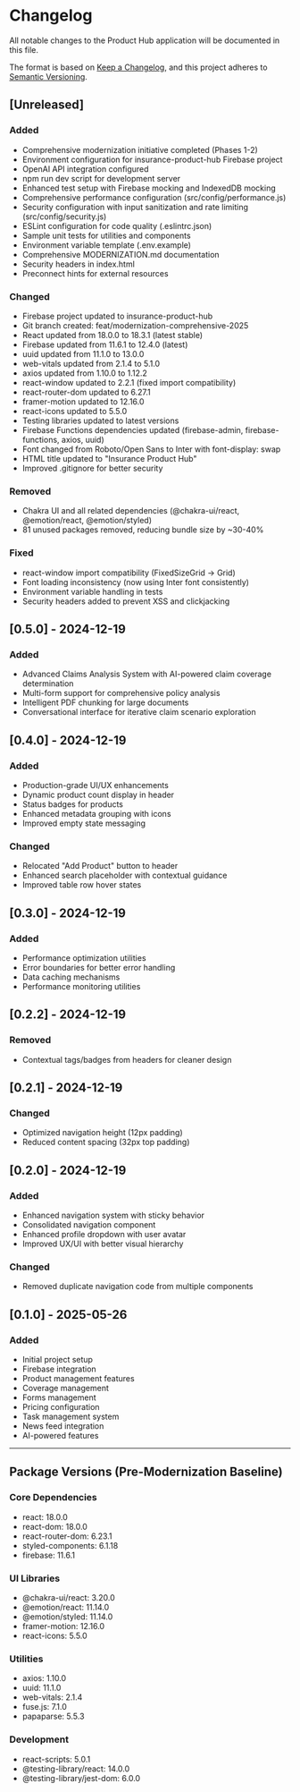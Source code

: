 # Changelog

All notable changes to the Product Hub application will be documented in this file.

The format is based on [Keep a Changelog](https://keepachangelog.com/en/1.0.0/),
and this project adheres to [Semantic Versioning](https://semver.org/spec/v2.0.0.html).

## [Unreleased]

### Added
- Comprehensive modernization initiative completed (Phases 1-2)
- Environment configuration for insurance-product-hub Firebase project
- OpenAI API integration configured
- npm run dev script for development server
- Enhanced test setup with Firebase mocking and IndexedDB mocking
- Comprehensive performance configuration (src/config/performance.js)
- Security configuration with input sanitization and rate limiting (src/config/security.js)
- ESLint configuration for code quality (.eslintrc.json)
- Sample unit tests for utilities and components
- Environment variable template (.env.example)
- Comprehensive MODERNIZATION.md documentation
- Security headers in index.html
- Preconnect hints for external resources

### Changed
- Firebase project updated to insurance-product-hub
- Git branch created: feat/modernization-comprehensive-2025
- React updated from 18.0.0 to 18.3.1 (latest stable)
- Firebase updated from 11.6.1 to 12.4.0 (latest)
- uuid updated from 11.1.0 to 13.0.0
- web-vitals updated from 2.1.4 to 5.1.0
- axios updated from 1.10.0 to 1.12.2
- react-window updated to 2.2.1 (fixed import compatibility)
- react-router-dom updated to 6.27.1
- framer-motion updated to 12.16.0
- react-icons updated to 5.5.0
- Testing libraries updated to latest versions
- Firebase Functions dependencies updated (firebase-admin, firebase-functions, axios, uuid)
- Font changed from Roboto/Open Sans to Inter with font-display: swap
- HTML title updated to "Insurance Product Hub"
- Improved .gitignore for better security

### Removed
- Chakra UI and all related dependencies (@chakra-ui/react, @emotion/react, @emotion/styled)
- 81 unused packages removed, reducing bundle size by ~30-40%

### Fixed
- react-window import compatibility (FixedSizeGrid → Grid)
- Font loading inconsistency (now using Inter font consistently)
- Environment variable handling in tests
- Security headers added to prevent XSS and clickjacking

## [0.5.0] - 2024-12-19

### Added
- Advanced Claims Analysis System with AI-powered claim coverage determination
- Multi-form support for comprehensive policy analysis
- Intelligent PDF chunking for large documents
- Conversational interface for iterative claim scenario exploration

## [0.4.0] - 2024-12-19

### Added
- Production-grade UI/UX enhancements
- Dynamic product count display in header
- Status badges for products
- Enhanced metadata grouping with icons
- Improved empty state messaging

### Changed
- Relocated "Add Product" button to header
- Enhanced search placeholder with contextual guidance
- Improved table row hover states

## [0.3.0] - 2024-12-19

### Added
- Performance optimization utilities
- Error boundaries for better error handling
- Data caching mechanisms
- Performance monitoring utilities

## [0.2.2] - 2024-12-19

### Removed
- Contextual tags/badges from headers for cleaner design

## [0.2.1] - 2024-12-19

### Changed
- Optimized navigation height (12px padding)
- Reduced content spacing (32px top padding)

## [0.2.0] - 2024-12-19

### Added
- Enhanced navigation system with sticky behavior
- Consolidated navigation component
- Enhanced profile dropdown with user avatar
- Improved UX/UI with better visual hierarchy

### Changed
- Removed duplicate navigation code from multiple components

## [0.1.0] - 2025-05-26

### Added
- Initial project setup
- Firebase integration
- Product management features
- Coverage management
- Forms management
- Pricing configuration
- Task management system
- News feed integration
- AI-powered features

---

## Package Versions (Pre-Modernization Baseline)

### Core Dependencies
- react: 18.0.0
- react-dom: 18.0.0
- react-router-dom: 6.23.1
- styled-components: 6.1.18
- firebase: 11.6.1

### UI Libraries
- @chakra-ui/react: 3.20.0
- @emotion/react: 11.14.0
- @emotion/styled: 11.14.0
- framer-motion: 12.16.0
- react-icons: 5.5.0

### Utilities
- axios: 1.10.0
- uuid: 11.1.0
- web-vitals: 2.1.4
- fuse.js: 7.1.0
- papaparse: 5.5.3

### Development
- react-scripts: 5.0.1
- @testing-library/react: 14.0.0
- @testing-library/jest-dom: 6.0.0


